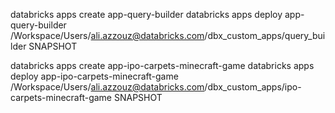 databricks apps create app-query-builder
databricks apps deploy app-query-builder /Workspace/Users/ali.azzouz@databricks.com/dbx_custom_apps/query_builder SNAPSHOT


databricks apps create app-ipo-carpets-minecraft-game
databricks apps deploy app-ipo-carpets-minecraft-game /Workspace/Users/ali.azzouz@databricks.com/dbx_custom_apps/ipo-carpets-minecraft-game SNAPSHOT